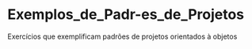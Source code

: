 # Exemplos_de_Padr-es_de_Projetos
Exercícios que exemplificam padrões de projetos orientados à objetos
